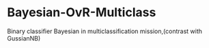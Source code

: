 # Bayesian-OvR-Multiclass
Binary classifier Bayesian in multiclassification mission,(contrast with GussianNB)
